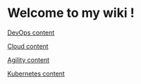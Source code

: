 # Welcome to my wiki !    

[DevOps content](/devops/index.md)

[Cloud content](/cloud/index.md)

[Agility content](/agility/index.md)

[Kubernetes content](/kubernetes/index.md)